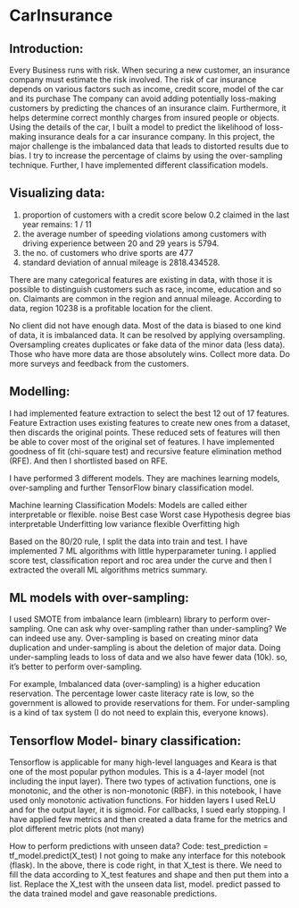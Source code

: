 # CarInsurance
## Introduction:
Every Business runs with risk. When securing a new customer, an insurance company must estimate the risk involved. The risk of car insurance depends on various factors such as income, credit score, model of the car and its purchase The company can avoid adding potentially loss-making customers by predicting the chances of an insurance claim. Furthermore, it helps determine correct monthly charges from insured people or objects. Using the details of the car, I built a model to predict the likelihood of loss-making insurance deals for a car insurance company. In this project, the major challenge is the imbalanced data that leads to distorted results due to bias. I try to increase the percentage of claims by using the over-sampling technique. Further, I have implemented different classification models.
 
## Visualizing data:
1.  proportion of customers with a credit score below 0.2 claimed in the last year remains: 1 / 11
2.  the average number of speeding violations among customers with driving experience between 20 and 29 years is 5794.
3.  the no. of customers who drive sports are 477
4.  standard deviation of annual mileage is 2818.434528.
 
There are many categorical features are existing in data, with those it is possible to distinguish customers such as race, income, education and so on. Claimants are common in the region and annual mileage. According to data, region 10238 is a profitable location for the client. 
 
No client did not have enough data. Most of the data is biased to one kind of data, it is imbalanced data. It can be resolved by applying oversampling. Oversampling creates duplicates or fake data of the minor data (less data). Those who have more data are those absolutely wins. Collect more data. Do more surveys and feedback from the customers.
 
## Modelling:
I had implemented feature extraction to select the best 12 out of 17 features. Feature Extraction uses existing features to create new ones from a dataset, then discards the original points. These reduced sets of features will then be able to cover most of the original set of features. I have implemented goodness of fit (chi-square test) and recursive feature elimination method (RFE). And then I shortlisted based on RFE. 

I have performed 3 different models. They are machines learning models, over-sampling and further TensorFlow binary classification model.
 
Machine learning Classification Models:
Models are called either interpretable or flexible. 
noise	Best case	Worst case	Hypothesis degree
bias	interpretable	Underfitting	low
variance	flexible	Overfitting	high

Based on the 80/20 rule, I split the data into train and test. I have implemented 7 ML algorithms with little hyperparameter tuning. I applied score test, classification report and roc area under the curve and then I extracted the overall ML algorithms metrics summary.
 
## ML models with over-sampling:
 I used SMOTE from imbalance learn (imblearn) library to perform over-sampling. One can ask why over-sampling rather than under-sampling? We can indeed use any. Over-sampling is based on creating minor data duplication and under-sampling is about the deletion of major data. Doing under-sampling leads to loss of data and we also have fewer data (10k). so, it’s better to perform over-sampling.
 
 For example, Imbalanced data (over-sampling) is a higher education reservation. The percentage lower caste literacy rate is low, so the government is allowed to provide reservations for them. For under-sampling is a kind of tax system (I do not need to explain this, everyone knows). 
 
## Tensorflow Model- binary classification:
 Tensorflow is applicable for many high-level languages and Keara is that one of the most popular python modules. This is a 4-layer model (not including the input layer). There two types of activation functions, one is monotonic, and the other is non-monotonic (RBF). in this notebook, I have used only monotonic activation functions. For hidden layers I used ReLU and for the output layer, it is sigmoid. For callbacks, I sued early stopping. I have applied few metrics and then created a data frame for the metrics and plot different metric plots (not many)
 
How to perform predictions with unseen data?
Code: test_prediction = tf_model.predict(X_test)
  I not going to make any interface for this notebook (flask). In the above, there is code right, in that X_test is there. We need to fill the data according to X_test features and shape and then put them into a list. Replace the X_test with the unseen data list, model. predict passed to the data trained model and gave reasonable predictions.


